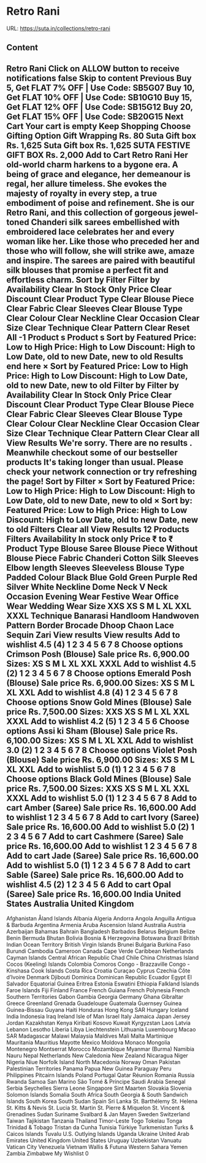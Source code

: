 # Retro Rani

URL: https://suta.in/collections/retro-rani

## Content

Retro Rani
Click on ALLOW button to receive notifications
false
Skip to content
Previous
Buy 5, Get FLAT 7% OFF | Use Code: SB5G07
Buy 10, Get FLAT 10% OFF | Use Code: SB10G10
Buy 15, Get FLAT 12% OFF | Use Code: SB15G12
Buy 20, Get FLAT 15% OFF | Use Code: SB20G15
Next
Cart
Your cart is empty
Keep Shopping
Choose Gifting Option
Gift Wrapping
Rs. 80
Suta Gift box
Rs. 1,625
Suta Gift box
Rs. 1,625
SUTA FESTIVE GIFT BOX
Rs. 2,000
Add to Cart
Retro Rani
Her old-world charm harkens to a bygone era. A being of grace and elegance, her demeanour is regal, her allure timeless. She evokes the majesty of royalty in every step, a true embodiment of poise and refinement. She is our Retro Rani, and this collection of gorgeous jewel-toned Chanderi silk sarees embellished with embroidered lace celebrates her and every woman like her. Like those who preceded her and those who will follow, she will strike awe, amaze and inspire. The sarees are paired with beautiful silk blouses that promise a perfect fit and effortless charm.
Sort by
Filter
Filter by
Availability
Clear
In Stock Only
Price
Clear
Discount
Clear
Product Type
Clear
Blouse Piece
Clear
Fabric
Clear
Sleeves
Clear
Blouse Type
Clear
Colour
Clear
Neckline
Clear
Occasion
Clear
Size
Clear
Technique
Clear
Pattern
Clear
Reset All
-1
Product
s
Product
s
Sort by
Featured
Price: Low to High
Price: High to Low
Discount: High to Low
Date, old to new
Date, new to old
Results end here
×
Sort by
Featured
Price: Low to High
Price: High to Low
Discount: High to Low
Date, old to new
Date, new to old
Filter by
Filter by
Availability
Clear
In Stock Only
Price
Clear
Discount
Clear
Product Type
Clear
Blouse Piece
Clear
Fabric
Clear
Sleeves
Clear
Blouse Type
Clear
Colour
Clear
Neckline
Clear
Occasion
Clear
Size
Clear
Technique
Clear
Pattern
Clear
Clear all
View Results
We're sorry. There are no results
.
Meanwhile checkout some of our bestseller products
It's taking longer than usual. Please check your network connection or try refreshing the page!
Sort by
Filter
×
Sort by
Featured
Price: Low to High
Price: High to Low
Discount: High to Low
Date, old to new
Date, new to old
×
Sort by:
Featured
Price: Low to High
Price: High to Low
Discount: High to Low
Date, old to new
Date, new to old
Filters
Clear all
View Results
12 Products
Filters
Availability
In stock only
Price
₹
to
₹
Product Type
Blouse
Saree
Blouse Piece
Without Blouse Piece
Fabric
Chanderi
Cotton
Silk
Sleeves
Elbow length Sleeves
Sleeveless
Blouse Type
Padded
Colour
Black
Blue
Gold
Green
Purple
Red
Silver
White
Neckline
Dome Neck
V Neck
Occasion
Evening Wear
Festive Wear
Office Wear
Wedding Wear
Size
XXS
XS
S
M
L
XL
XXL
XXXL
Technique
Banarasi
Handloom
Handwoven
Pattern
Border
Brocade
Dhoop Chaon
Lace
Sequin
Zari
View results
View results
Add to wishlist
4.5
(4)
1
2
3
4
5
6
7
8
Choose options
Crimson Posh (Blouse)
Sale price
Rs. 6,900.00
Sizes:
XS
S
M
L
XL
XXL
XXXL
Add to wishlist
4.5
(2)
1
2
3
4
5
6
7
8
Choose options
Emerald Posh (Blouse)
Sale price
Rs. 6,900.00
Sizes:
XS
S
M
L
XL
XXL
Add to wishlist
4.8
(4)
1
2
3
4
5
6
7
8
Choose options
Snow Gold Mines (Blouse)
Sale price
Rs. 7,500.00
Sizes:
XXS
XS
S
M
L
XL
XXL
XXXL
Add to wishlist
4.2
(5)
1
2
3
4
5
6
Choose options
Assi ki Sham (Blouse)
Sale price
Rs. 6,100.00
Sizes:
XS
S
M
L
XL
XXL
Add to wishlist
3.0
(2)
1
2
3
4
5
6
7
8
Choose options
Violet Posh (Blouse)
Sale price
Rs. 6,900.00
Sizes:
XS
S
M
L
XL
XXL
Add to wishlist
5.0
(1)
1
2
3
4
5
6
7
8
Choose options
Black Gold Mines (Blouse)
Sale price
Rs. 7,500.00
Sizes:
XXS
XS
S
M
L
XL
XXL
XXXL
Add to wishlist
5.0
(1)
1
2
3
4
5
6
7
8
Add to cart
Amber (Saree)
Sale price
Rs. 16,600.00
Add to wishlist
1
2
3
4
5
6
7
8
Add to cart
Ivory (Saree)
Sale price
Rs. 16,600.00
Add to wishlist
5.0
(2)
1
2
3
4
5
6
7
Add to cart
Cashmere (Saree)
Sale price
Rs. 16,600.00
Add to wishlist
1
2
3
4
5
6
7
8
Add to cart
Jade (Saree)
Sale price
Rs. 16,600.00
Add to wishlist
5.0
(1)
1
2
3
4
5
6
7
8
Add to cart
Sable (Saree)
Sale price
Rs. 16,600.00
Add to wishlist
4.5
(2)
1
2
3
4
5
6
Add to cart
Opal (Saree)
Sale price
Rs. 16,600.00
India
United States
Australia
United Kingdom
---
Afghanistan
Åland Islands
Albania
Algeria
Andorra
Angola
Anguilla
Antigua & Barbuda
Argentina
Armenia
Aruba
Ascension Island
Australia
Austria
Azerbaijan
Bahamas
Bahrain
Bangladesh
Barbados
Belarus
Belgium
Belize
Benin
Bermuda
Bhutan
Bolivia
Bosnia & Herzegovina
Botswana
Brazil
British Indian Ocean Territory
British Virgin Islands
Brunei
Bulgaria
Burkina Faso
Burundi
Cambodia
Cameroon
Canada
Cape Verde
Caribbean Netherlands
Cayman Islands
Central African Republic
Chad
Chile
China
Christmas Island
Cocos (Keeling) Islands
Colombia
Comoros
Congo - Brazzaville
Congo - Kinshasa
Cook Islands
Costa Rica
Croatia
Curaçao
Cyprus
Czechia
Côte d’Ivoire
Denmark
Djibouti
Dominica
Dominican Republic
Ecuador
Egypt
El Salvador
Equatorial Guinea
Eritrea
Estonia
Eswatini
Ethiopia
Falkland Islands
Faroe Islands
Fiji
Finland
France
French Guiana
French Polynesia
French Southern Territories
Gabon
Gambia
Georgia
Germany
Ghana
Gibraltar
Greece
Greenland
Grenada
Guadeloupe
Guatemala
Guernsey
Guinea
Guinea-Bissau
Guyana
Haiti
Honduras
Hong Kong SAR
Hungary
Iceland
India
Indonesia
Iraq
Ireland
Isle of Man
Israel
Italy
Jamaica
Japan
Jersey
Jordan
Kazakhstan
Kenya
Kiribati
Kosovo
Kuwait
Kyrgyzstan
Laos
Latvia
Lebanon
Lesotho
Liberia
Libya
Liechtenstein
Lithuania
Luxembourg
Macao SAR
Madagascar
Malawi
Malaysia
Maldives
Mali
Malta
Martinique
Mauritania
Mauritius
Mayotte
Mexico
Moldova
Monaco
Mongolia
Montenegro
Montserrat
Morocco
Mozambique
Myanmar (Burma)
Namibia
Nauru
Nepal
Netherlands
New Caledonia
New Zealand
Nicaragua
Niger
Nigeria
Niue
Norfolk Island
North Macedonia
Norway
Oman
Pakistan
Palestinian Territories
Panama
Papua New Guinea
Paraguay
Peru
Philippines
Pitcairn Islands
Poland
Portugal
Qatar
Réunion
Romania
Russia
Rwanda
Samoa
San Marino
São Tomé & Príncipe
Saudi Arabia
Senegal
Serbia
Seychelles
Sierra Leone
Singapore
Sint Maarten
Slovakia
Slovenia
Solomon Islands
Somalia
South Africa
South Georgia & South Sandwich Islands
South Korea
South Sudan
Spain
Sri Lanka
St. Barthélemy
St. Helena
St. Kitts & Nevis
St. Lucia
St. Martin
St. Pierre & Miquelon
St. Vincent & Grenadines
Sudan
Suriname
Svalbard & Jan Mayen
Sweden
Switzerland
Taiwan
Tajikistan
Tanzania
Thailand
Timor-Leste
Togo
Tokelau
Tonga
Trinidad & Tobago
Tristan da Cunha
Tunisia
Türkiye
Turkmenistan
Turks & Caicos Islands
Tuvalu
U.S. Outlying Islands
Uganda
Ukraine
United Arab Emirates
United Kingdom
United States
Uruguay
Uzbekistan
Vanuatu
Vatican City
Venezuela
Vietnam
Wallis & Futuna
Western Sahara
Yemen
Zambia
Zimbabwe
My Wishlist
0
